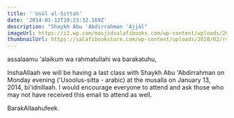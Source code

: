 ```yaml
---
title: 'ʾUṣūl al-Sittah'
date: '2014-01-12T10:23:32.169Z'
description: "Shaykh Abu 'Abdirrahman 'Ajjāl"
imageUrl: https://i2.wp.com/masjidsalafibooks.com/wp-content/uploads/2017/04/20170429_190101.png
thumbnailUrl: https://salafibookstore.com/wp-content/uploads/2020/02/r402jIjQIKlf8cYRgQCi_kashf_shuboohaat-960x960.jpg
---
```


assalaamu 'alaikum wa rahmatullahi wa barakatuhu,

InshaAllaah we will be having a last class with Shaykh Abu 'Abdirrahman on Monday evening ('Usoolus-sitta - arabic) at the musalla on January 13, 2014, bi'idnillaah. I would encourage everyone to attend and ask those who may not have received this email to attend as well.

BarakAllaahufeek.
